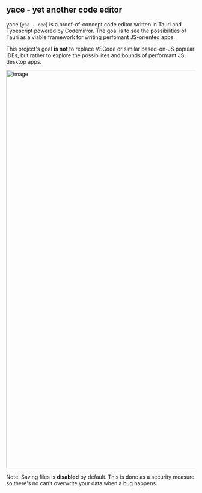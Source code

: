 ## yace - yet another code editor

yace (`yaa - cee`) is a proof-of-concept code editor written in Tauri and Typescript powered by Codemirror.
The goal is to see the possibilities of Tauri as a viable framework for writing perfomant JS-oriented apps.

This project's goal **is not** to replace VSCode or similar based-on-JS popular IDEs, but rather to explore the possibilites and bounds of performant JS desktop apps.

<img width="1060" alt="image" src="https://user-images.githubusercontent.com/37072867/179373226-6b998653-731d-4faa-8d51-332ad3008350.png">

Note: Saving files is **disabled** by default. This is done as a security measure so there's no can't overwrite your data when a bug happens.